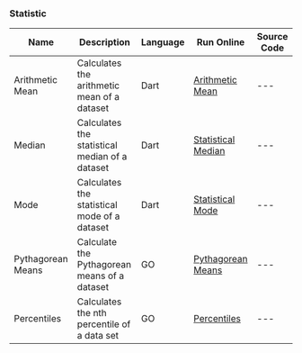 ### Statistic
| Name | Description | Language | Run Online | Source Code|   
| --- | --- | --- | --- | --- |     
| Arithmetic Mean |Calculates the arithmetic mean of a dataset|Dart|[Arithmetic Mean](http://tpcg.io/ZLH0SC)|--- |     
| Median |Calculates the statistical median of a dataset|Dart|[Statistical Median](http://tpcg.io/5L2GTE)|--- |     
| Mode |Calculates the statistical mode of a dataset|Dart|[Statistical Mode](http://tpcg.io/0HP1SZ)|--- |       
| Pythagorean Means |Calculate the Pythagorean means of a dataset|GO|[Pythagorean Means](https://go.dev/play/p/BlihwbREtko)|--- |     
| Percentiles |Calculates the nth percentile of a data set|GO|[Percentiles](https://go.dev/play/p/UDNL1hsjDfg)|---|      

